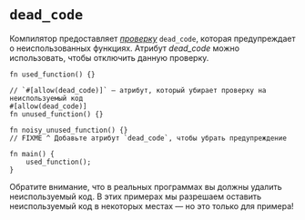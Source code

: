 # `dead_code`

Компилятор предоставляет [*проверку*](https://en.wikipedia.org/wiki/Lint_%28software%29) `dead_code`, которая предупреждает о неиспользованных функциях. Атрибут *dead_code* можно использовать, чтобы отключить данную проверку.

```rust,editable
fn used_function() {}

// `#[allow(dead_code)]` — атрибут, который убирает проверку на неиспользуемый код
#[allow(dead_code)]
fn unused_function() {}

fn noisy_unused_function() {}
// FIXME ^ Добавьте атрибут `dead_code`, чтобы убрать предупреждение

fn main() {
    used_function();
}
```

Обратите внимание, что в реальных программах вы должны удалить неиспользуемый код. В этих примерах мы разрешаем оставить неиспользуемый код в некоторых местах — но это только для примера!
